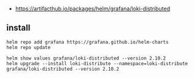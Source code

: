 ###
- https://artifacthub.io/packages/helm/grafana/loki-distributed


## install
```
helm repo add grafana https://grafana.github.io/helm-charts
helm repo update

helm show values grafana/loki-distributed --version 2.10.2
helm upgrade --install loki-distribute --namespace=loki-distribute grafana/loki-distributed --version 2.10.2
```